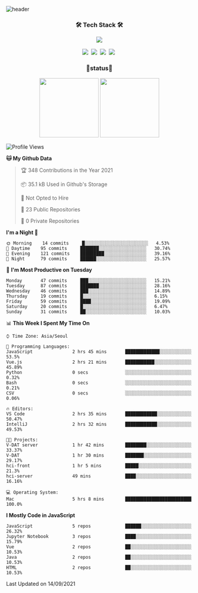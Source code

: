 
![header](https://capsule-render.vercel.app/api?type=soft&color=auto&height=150&section=header&text=TaehyungNoh&fontSize=70&animation=twinkling)

<h3 align="center">🛠 Tech Stack 🛠</h3>

<p align="center">
  <img align="center" src="https://img.shields.io/github/followers/dalchong2?style=for-the-badge&logo=appveyor"/></a>
  <br><br>
  <img src="https://img.shields.io/badge/Python-3766AB?style=flat-square&logo=Python&logoColor=white"/></a>&nbsp  
  <img src="https://img.shields.io/badge/Javascript-ffb13b?style=flat-square&logo=javascript&logoColor=white"/></a>&nbsp 
  <img src="https://img.shields.io/badge/css-1572B6?style=flat-square&logo=css3&logoColor=white"/></a>&nbsp  
  <img src="https://img.shields.io/badge/Mysql-E6B91E?style=flat-square&logo=MySql&logoColor=white"/></a>&nbsp 
</p>


<h3 align="center"> 🚀status🚀</h3>

<p align="center">
    <img src="https://github-readme-stats.vercel.app/api?username=dalchong2&show_icons=true&theme=radical&bg_color=FFFFFF&text_color=000000&icon_color=C71585" height=160>
    <img src="https://github-readme-stats.vercel.app/api/top-langs/?username=dalchong2&layout=compact" height=160>
</p>



<!--START_SECTION:waka-->
![Profile Views](http://img.shields.io/badge/Profile%20Views-2-blue)

**🐱 My Github Data** 

> 🏆 348 Contributions in the Year 2021
 > 
> 📦 35.1 kB Used in Github's Storage 
 > 
> 🚫 Not Opted to Hire
 > 
> 📜 23 Public Repositories 
 > 
> 🔑 0 Private Repositories  
 > 
**I'm a Night 🦉** 

```text
🌞 Morning    14 commits     █░░░░░░░░░░░░░░░░░░░░░░░░   4.53% 
🌆 Daytime    95 commits     ███████░░░░░░░░░░░░░░░░░░   30.74% 
🌃 Evening    121 commits    █████████░░░░░░░░░░░░░░░░   39.16% 
🌙 Night      79 commits     ██████░░░░░░░░░░░░░░░░░░░   25.57%

```
📅 **I'm Most Productive on Tuesday** 

```text
Monday       47 commits     ███░░░░░░░░░░░░░░░░░░░░░░   15.21% 
Tuesday      87 commits     ███████░░░░░░░░░░░░░░░░░░   28.16% 
Wednesday    46 commits     ███░░░░░░░░░░░░░░░░░░░░░░   14.89% 
Thursday     19 commits     █░░░░░░░░░░░░░░░░░░░░░░░░   6.15% 
Friday       59 commits     ████░░░░░░░░░░░░░░░░░░░░░   19.09% 
Saturday     20 commits     █░░░░░░░░░░░░░░░░░░░░░░░░   6.47% 
Sunday       31 commits     ██░░░░░░░░░░░░░░░░░░░░░░░   10.03%

```


📊 **This Week I Spent My Time On** 

```text
⌚︎ Time Zone: Asia/Seoul

💬 Programming Languages: 
JavaScript               2 hrs 45 mins       █████████████░░░░░░░░░░░░   53.5% 
Vue.js                   2 hrs 21 mins       ███████████░░░░░░░░░░░░░░   45.89% 
Python                   0 secs              ░░░░░░░░░░░░░░░░░░░░░░░░░   0.32% 
Bash                     0 secs              ░░░░░░░░░░░░░░░░░░░░░░░░░   0.21% 
CSV                      0 secs              ░░░░░░░░░░░░░░░░░░░░░░░░░   0.06%

🔥 Editors: 
VS Code                  2 hrs 35 mins       ████████████░░░░░░░░░░░░░   50.47% 
IntelliJ                 2 hrs 32 mins       ████████████░░░░░░░░░░░░░   49.53%

🐱‍💻 Projects: 
V-DAT server             1 hr 42 mins        ████████░░░░░░░░░░░░░░░░░   33.37% 
V-DAT                    1 hr 30 mins        ███████░░░░░░░░░░░░░░░░░░   29.17% 
hci-front                1 hr 5 mins         █████░░░░░░░░░░░░░░░░░░░░   21.3% 
hci-server               49 mins             ████░░░░░░░░░░░░░░░░░░░░░   16.16%

💻 Operating System: 
Mac                      5 hrs 8 mins        █████████████████████████   100.0%

```

**I Mostly Code in JavaScript** 

```text
JavaScript               5 repos             ██████░░░░░░░░░░░░░░░░░░░   26.32% 
Jupyter Notebook         3 repos             ████░░░░░░░░░░░░░░░░░░░░░   15.79% 
Vue                      2 repos             ██░░░░░░░░░░░░░░░░░░░░░░░   10.53% 
Java                     2 repos             ██░░░░░░░░░░░░░░░░░░░░░░░   10.53% 
HTML                     2 repos             ██░░░░░░░░░░░░░░░░░░░░░░░   10.53%

```



 Last Updated on 14/09/2021
<!--END_SECTION:waka-->


<!--
**dalchong2/dalchong2** is a ✨ _special_ ✨ repository because its `README.md` (this file) appears on your GitHub profile.

Here are some ideas to get you started:

- 🔭 I’m currently working on ...
- 🌱 I’m currently learning ...
- 👯 I’m looking to collaborate on ...
- 🤔 I’m looking for help with ...
- 💬 Ask me about ...
- 📫 How to reach me: ...
- 😄 Pronouns: ...
- ⚡ Fun fact: ...
-->
